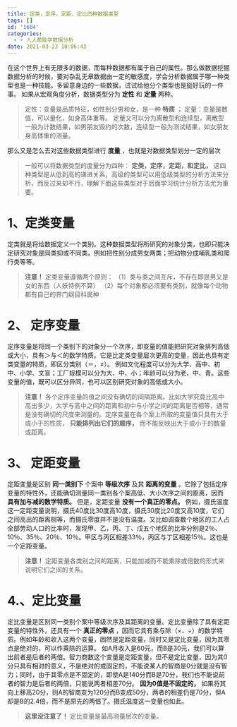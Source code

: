 ```yaml
---
title: 定类，定序，定距，定比四种数据类型
tags: []
id: '1604'
categories:
  - - 人人都能学数据分析
date: 2021-03-23 10:06:43
---
```


在这个世界上有无限多的数据，而每种数据都有属于自己的属性。那么做数据挖掘数据分析的时候，要对杂乱无章数据由一定的敏感度，学会分析数据属于哪一种类型也是一种技能。多留意身边的一些数据，试试给他分个类型也是挺好玩的一件事。 如果从宏观角度分析，数据类型分为 **定性** 和 **定量** 两种。

> 定性：变量是品质特征，如性别分男和女，是一种 **特质** ； 定量：变量是数值，可以量化，如身高体重等。 定量又可以分为离散型和连续型，离散型一般为计数结果，如男朋友毁约的次数，连续型一般为测试结果，如女朋友身高体重的测量。

那么又是怎么去对这些数据类型进行 **度量** ，也就是对数据类型划分一定的层次

> 一般可以将数据类型的度量分为四种： **定类，定序，定距，和定比，** 这四种类型是从低到高的递进关系，高级的类型可以用低级类型的分析方法来分析，而反过来却不行，理解下面这些类型对于后面学习统计分析方法尤为重要。

# 1、定类变量

定类就是将给数据定义一个类别。这种数据类型将所研究的对象分类，也即只能决定研究对象是同类抑或不同类。例如把性别分成男女两类；把动物分成哺乳类和爬行类等等。

> **注意！** 定类变量遵循两个原则： （1）类与类之间互斥，不存在即是男又是女的东西（人妖特例不算） （2）每个对象都必须要有类别，就像每个动物都有自己的界门纲目科属种

# 2、 定序变量

定序变量是将同一个类别下的对象分一个次序，即变量的值能把研究对象排列高低或大小，具有＞与＜的数学特质。它是比定类变量层次更高的变量，因此也具有定类变量的特质，即区分类别（＝，≠）。 例如文化程度可以分为大学、高中、初中、小学、文盲；工厂规模可以分为大、中、小；年龄可以分为老、中、青。这些变量的值，既可以区分异同，也可以区别研究对象的高低或大小。

> **注意！** 各个定序变量的值之间没有确切的间隔距离。比如大学究竟比高中高出多少，大学与高中之间的距离和初中与小学之间的距离是否相等，通常是没有确切的尺度来测量的。定序变量在各个案上所取的变量值只具有大于或小于的性质， **只能排列出它们的顺序，** 而不能反映出大于或小于的数量或距离。

# 3、 定距变量

定距变量是区别 **同一类别下** 个案中 **等级次序** 及其 **距离的变量** 。它除了包括定序变量的特性外，还能确切测量同一类别各个案高低、大小次序之间的距离，因而 **具有加与减的数学特质。** 但是，定距变量 **没有一个真正的零点。** 例如，摄氏温度这一定距变量说明，摄氏40度比30度高10度，摄氏30度比20度又高10度，它们之间高出的距离相等，而摄氏零度并不是没有温度。又比如调查数个地区的工人占全部劳动人口的比率时，发现甲、乙，丙、丁、戊五个地区的比率分别是2％、10％、35％、20％、10％。甲区与丙区相差33％，丙区与丁区相差15％。这也是一个定距变量。

> **注意！** 定距变量各类别之间的距离，只能加减而不能乘除或倍数的形式来说明它们之间的关系。

# 4.、定比变量

定比变量是区别同一类别个案中等级次序及其距离的变量。定比变量除了具有定距变量的特性外，还具有一个 **真正的零点** ，因而它具有乘与除（×、÷）的数学特质。例如年龄和收入这两个变量，固然是定距变量，同时又是定比变量，因为其零点是绝对的，可以作乘除的运算。 如A月收入是60元，而B是30元，我们可以算出前者是后者的两倍。智力商数这个变量是定距变量，但不是定比变量，因为其0分只具有相对的意义，不是绝对的或固定的，不能说某人的智商是0分就是没有智力；同时，由于其零点是不固定的，即使A是140分而B是70分，我们也不能说前者的智力是后者的两倍，只能说两者相差70分。 **因为0值是不固定的，** 如果将其向上移高20分，则A的智商变为120分而B变成50分，两者的相差仍是70分，但A却是B的2.4倍，而不是原先的两倍了。摄氏温度这一变量也如此。

> **这里没注意了！** 定比变量是最高测量层次的变量。